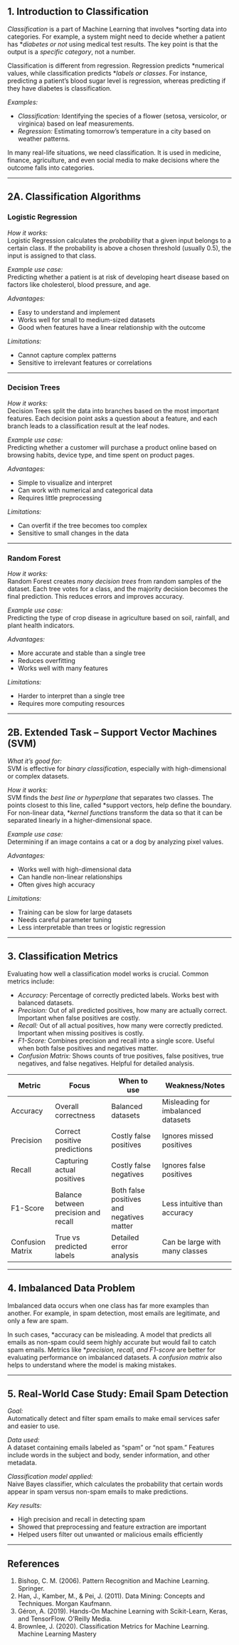 ## 1. Introduction to Classification

*Classification* is a part of Machine Learning that involves *sorting data into categories. For example, a system might need to decide whether a patient has **diabetes or not* using medical test results. The key point is that the output is a *specific category*, not a number.  

Classification is different from regression. Regression predicts *numerical values, while classification predicts **labels or classes*. For instance, predicting a patient’s blood sugar level is regression, whereas predicting if they have diabetes is classification.  

*Examples:*  
- *Classification:* Identifying the species of a flower (setosa, versicolor, or virginica) based on leaf measurements.  
- *Regression:* Estimating tomorrow’s temperature in a city based on weather patterns.  

In many real-life situations, we need classification. It is used in medicine, finance, agriculture, and even social media to make decisions where the outcome falls into categories.

---

## 2A. Classification Algorithms

### Logistic Regression

*How it works:*  
Logistic Regression calculates the *probability* that a given input belongs to a certain class. If the probability is above a chosen threshold (usually 0.5), the input is assigned to that class.  

*Example use case:*  
Predicting whether a patient is at risk of developing heart disease based on factors like cholesterol, blood pressure, and age.  

*Advantages:*  
- Easy to understand and implement  
- Works well for small to medium-sized datasets  
- Good when features have a linear relationship with the outcome  

*Limitations:*  
- Cannot capture complex patterns  
- Sensitive to irrelevant features or correlations  

---

### Decision Trees

*How it works:*  
Decision Trees split the data into branches based on the most important features. Each decision point asks a question about a feature, and each branch leads to a classification result at the leaf nodes.  

*Example use case:*  
Predicting whether a customer will purchase a product online based on browsing habits, device type, and time spent on product pages.  

*Advantages:*  
- Simple to visualize and interpret  
- Can work with numerical and categorical data  
- Requires little preprocessing  

*Limitations:*  
- Can overfit if the tree becomes too complex  
- Sensitive to small changes in the data  

---

### Random Forest

*How it works:*  
Random Forest creates *many decision trees* from random samples of the dataset. Each tree votes for a class, and the majority decision becomes the final prediction. This reduces errors and improves accuracy.  

*Example use case:*  
Predicting the type of crop disease in agriculture based on soil, rainfall, and plant health indicators.  

*Advantages:*  
- More accurate and stable than a single tree  
- Reduces overfitting  
- Works well with many features  

*Limitations:*  
- Harder to interpret than a single tree  
- Requires more computing resources  

---

## 2B. Extended Task – Support Vector Machines (SVM)

*What it’s good for:*  
SVM is effective for *binary classification*, especially with high-dimensional or complex datasets.  

*How it works:*  
SVM finds the *best line or hyperplane* that separates two classes. The points closest to this line, called *support vectors, help define the boundary. For non-linear data, **kernel functions* transform the data so that it can be separated linearly in a higher-dimensional space.  

*Example use case:*  
Determining if an image contains a cat or a dog by analyzing pixel values.  

*Advantages:*  
- Works well with high-dimensional data  
- Can handle non-linear relationships  
- Often gives high accuracy  

*Limitations:*  
- Training can be slow for large datasets  
- Needs careful parameter tuning  
- Less interpretable than trees or logistic regression  

---

## 3. Classification Metrics

Evaluating how well a classification model works is crucial. Common metrics include:

- *Accuracy:* Percentage of correctly predicted labels. Works best with balanced datasets.  
- *Precision:* Out of all predicted positives, how many are actually correct. Important when false positives are costly.  
- *Recall:* Out of all actual positives, how many were correctly predicted. Important when missing positives is costly.  
- *F1-Score:* Combines precision and recall into a single score. Useful when both false positives and negatives matter.  
- *Confusion Matrix:* Shows counts of true positives, false positives, true negatives, and false negatives. Helpful for detailed analysis.  

| Metric        | Focus                                        | When to use                              | Weakness/Notes                          |
|---------------|----------------------------------------------|-------------------------------------|-------------------------------------|
| Accuracy      | Overall correctness                          | Balanced datasets                        | Misleading for imbalanced datasets  |
| Precision     | Correct positive predictions                 | Costly false positives                   | Ignores missed positives              |
| Recall        | Capturing actual positives                   | Costly false negatives                   | Ignores false positives               |
| F1-Score      | Balance between precision and recall         | Both false positives and negatives matter | Less intuitive than accuracy         |
| Confusion Matrix | True vs predicted labels                     | Detailed error analysis                   | Can be large with many classes       |

---

## 4. Imbalanced Data Problem

Imbalanced data occurs when one class has far more examples than another. For example, in spam detection, most emails are legitimate, and only a few are spam.  

In such cases, *accuracy can be misleading. A model that predicts all emails as non-spam could seem highly accurate but would fail to catch spam emails. Metrics like **precision, recall, and F1-score* are better for evaluating performance on imbalanced datasets. A *confusion matrix* also helps to understand where the model is making mistakes.

---

## 5. Real-World Case Study: Email Spam Detection

*Goal:*  
Automatically detect and filter spam emails to make email services safer and easier to use.  

*Data used:*  
A dataset containing emails labeled as “spam” or “not spam.” Features include words in the subject and body, sender information, and other metadata.  

*Classification model applied:*  
Naive Bayes classifier, which calculates the probability that certain words appear in spam versus non-spam emails to make predictions.  

*Key results:*  
- High precision and recall in detecting spam  
- Showed that preprocessing and feature extraction are important  
- Helped users filter out unwanted or malicious emails efficiently  

---

## References

1. Bishop, C. M. (2006). Pattern Recognition and Machine Learning. Springer.  
2. Han, J., Kamber, M., & Pei, J. (2011). Data Mining: Concepts and Techniques. Morgan Kaufmann.  
3. Géron, A. (2019). Hands-On Machine Learning with Scikit-Learn, Keras, and TensorFlow. O’Reilly Media.  
4. Brownlee, J. (2020). Classification Metrics for Machine Learning. Machine Learning Mastery
